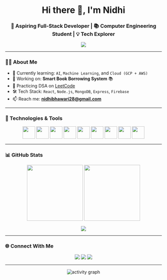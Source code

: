 <h1 align="center">Hi there 👋, I'm Nidhi</h1>
<h3 align="center">🚀 Aspiring Full-Stack Developer | 📚 Computer Engineering Student | 💡 Tech Explorer</h3>

<p align="center">
  <img src="https://readme-typing-svg.herokuapp.com?font=Fira+Code&size=22&pause=1000&color=F76E6E&center=true&vCenter=true&width=435&lines=I+love+building+useful+apps+🚀;Coding+%7C+Cloud+%7C+AI+%7C+DevOps+💻;MERN+Stack+%2B+GCP+%3D+❤️;" />
</p>

---

### 👩‍💻 About Me
- 🌱 Currently learning: `AI`, `Machine Learning`, and `Cloud (GCP + AWS)`
- 🔭 Working on: **Smart Book Borrowing System** 📚
- 🧩 Practicing DSA on [LeetCode](https://leetcode.com/u/NidhiBhawari/)
- 🛠️ Tech Stack: `React`, `Node.js`, `MongoDB`, `Express`, `Firebase`
- 📫 Reach me: **nidhibhawari28@gmail.com**

---

### 🔧 Technologies & Tools
<p align="center">
  <img src="https://cdn.jsdelivr.net/gh/devicons/devicon/icons/react/react-original.svg" width="40" />
  <img src="https://cdn.jsdelivr.net/gh/devicons/devicon/icons/javascript/javascript-original.svg" width="40" />
  <img src="https://cdn.jsdelivr.net/gh/devicons/devicon/icons/nodejs/nodejs-original.svg" width="40" />
  <img src="https://cdn.jsdelivr.net/gh/devicons/devicon/icons/mongodb/mongodb-original.svg" width="40" />
  <img src="https://cdn.jsdelivr.net/gh/devicons/devicon/icons/python/python-original.svg" width="40" />
  <img src="https://cdn.jsdelivr.net/gh/devicons/devicon/icons/firebase/firebase-plain.svg" width="40" />
  <img src="https://cdn.jsdelivr.net/gh/devicons/devicon/icons/github/github-original.svg" width="40" />
  <img src="https://cdn.jsdelivr.net/gh/devicons/devicon/icons/html5/html5-original.svg" width="40" />
  <img src="https://cdn.jsdelivr.net/gh/devicons/devicon/icons/css3/css3-original.svg" width="40" />
</p>

---

### 📊 GitHub Stats
<p align="center">
  <img src="https://github-readme-stats.vercel.app/api?username=nidhiii128&show_icons=true&theme=tokyonight" height="180"/>
  <img src="https://github-readme-stats.vercel.app/api/top-langs/?username=nidhiii128&layout=compact&theme=tokyonight" height="180"/>
</p>

<p align="center">
  <img src="https://github-readme-streak-stats.herokuapp.com?user=nidhiii128&theme=tokyonight&date_format=M%20j%5B%2C%20Y%5D"/>
</p>

---

### 🌐 Connect With Me
<p align="center">
  <a href="mailto:nidhibhawari28@gmail.com"><img src="https://img.shields.io/badge/Gmail-D14836?style=for-the-badge&logo=gmail&logoColor=white"/></a>
  <a href="https://leetcode.com/u/NidhiBhawari/"><img src="https://img.shields.io/badge/LeetCode-FFA116?style=for-the-badge&logo=leetcode&logoColor=black"/></a>
  <a href="https://www.linkedin.com/in/nidhi-bhawari/" target="_blank"><img src="https://img.shields.io/badge/LinkedIn-0077B5?style=for-the-badge&logo=linkedin&logoColor=white"/></a>
</p>

---

<p align="center">
  <img src="https://activity-graph.herokuapp.com/graph?username=nidhiii128&theme=tokyo-night" alt="activity graph"/>
</p>
